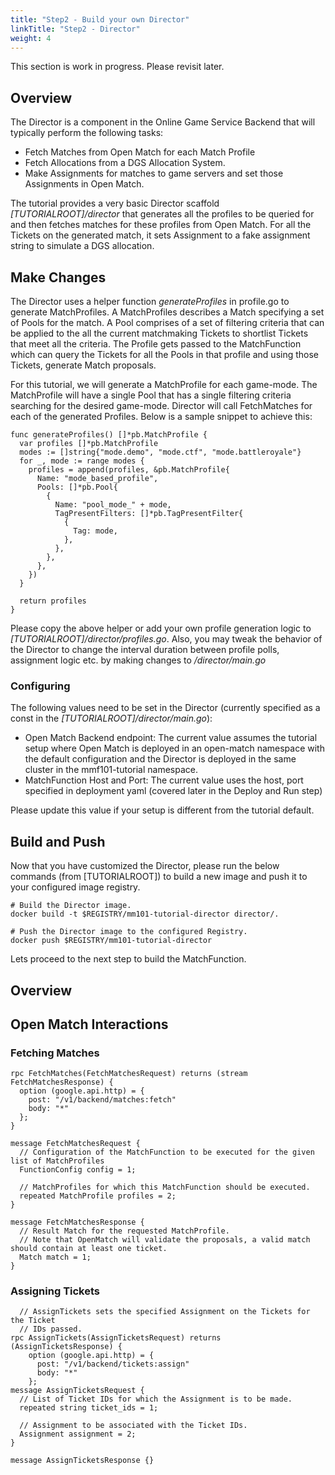 ```yaml
---
title: "Step2 - Build your own Director"
linkTitle: "Step2 - Director"
weight: 4
---
```


This section is work in progress. Please revisit later.

## Overview

The Director is a component in the Online Game Service Backend that will typically perform the following tasks:

- Fetch Matches from Open Match for each Match Profile
- Fetch Allocations from a DGS Allocation System.
- Make Assignments for matches to game servers and set those Assignments in Open Match.

The tutorial provides a very basic Director scaffold *[TUTORIALROOT]/director* that generates all the profiles to be queried for and then fetches matches for these profiles from Open Match. For all the Tickets on the generated match, it sets Assignment to a fake assignment string to simulate a DGS allocation.

## Make Changes

The Director uses a helper function *generateProfiles* in profile.go to generate MatchProfiles. A MatchProfiles describes a Match specifying a set of Pools for the match. A Pool comprises of a set of filtering criteria that can be applied to the all the current matchmaking Tickets to shortlist Tickets that meet all the criteria. The Profile gets passed to the MatchFunction which can query the Tickets for all the Pools in that profile and using those Tickets, generate Match proposals.

For this tutorial, we will generate a MatchProfile for each game-mode. The MatchProfile will have a single Pool that has a single filtering criteria searching for the desired game-mode. Director will call FetchMatches for each of the generated Profiles. Below is a sample snippet to achieve this:

```
func generateProfiles() []*pb.MatchProfile {
  var profiles []*pb.MatchProfile
  modes := []string{"mode.demo", "mode.ctf", "mode.battleroyale"}
  for _, mode := range modes {
    profiles = append(profiles, &pb.MatchProfile{
      Name: "mode_based_profile",
      Pools: []*pb.Pool{
        {
          Name: "pool_mode_" + mode,
          TagPresentFilters: []*pb.TagPresentFilter{
            {
              Tag: mode,
            },
          },
        },
      },
    })
  }

  return profiles
}
```

Please copy the above helper or add your own profile generation logic to *[TUTORIALROOT]/director/profiles.go*. Also, you may tweak the behavior of the Director to change the interval duration between profile polls, assignment logic etc. by making changes to *<TUTORIALROOT>/director/main.go*

### Configuring

The following values need to be set in the Director (currently specified as a const in the *[TUTORIALROOT]/director/main.go*):

- Open Match Backend endpoint: The current value assumes the tutorial setup where Open Match is deployed in an open-match namespace with the default configuration and the Director is deployed in the same cluster in the mmf101-tutorial namespace.
- MatchFunction Host and Port: The current value uses the host, port specified in deployment yaml (covered later in the Deploy and Run step)

Please update this value if your setup is different from the tutorial default.

## Build and Push

Now that you have customized the Director, please run the below commands (from [TUTORIALROOT]) to build a new image and push it to your configured image registry.

```
# Build the Director image.
docker build -t $REGISTRY/mm101-tutorial-director director/.

# Push the Director image to the configured Registry.
docker push $REGISTRY/mm101-tutorial-director
```

Lets proceed to the next step to build the MatchFunction.

## Overview

## Open Match Interactions

### Fetching Matches

```
rpc FetchMatches(FetchMatchesRequest) returns (stream FetchMatchesResponse) {
  option (google.api.http) = {
    post: "/v1/backend/matches:fetch"
    body: "*"
  };
}

message FetchMatchesRequest {
  // Configuration of the MatchFunction to be executed for the given list of MatchProfiles
  FunctionConfig config = 1;

  // MatchProfiles for which this MatchFunction should be executed.
  repeated MatchProfile profiles = 2;
}

message FetchMatchesResponse {
  // Result Match for the requested MatchProfile.
  // Note that OpenMatch will validate the proposals, a valid match should contain at least one ticket.
  Match match = 1;
}
```

### Assigning Tickets

```
  // AssignTickets sets the specified Assignment on the Tickets for the Ticket
  // IDs passed.
rpc AssignTickets(AssignTicketsRequest) returns (AssignTicketsResponse) {
    option (google.api.http) = {
      post: "/v1/backend/tickets:assign"
      body: "*"
    };
message AssignTicketsRequest {
  // List of Ticket IDs for which the Assignment is to be made.
  repeated string ticket_ids = 1;

  // Assignment to be associated with the Ticket IDs.
  Assignment assignment = 2;
}

message AssignTicketsResponse {}
```
